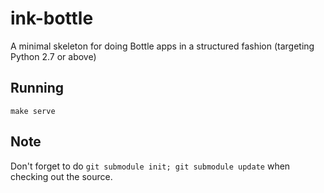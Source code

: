 ink-bottle
==========

A minimal skeleton for doing Bottle apps in a structured fashion (targeting Python 2.7 or above)


## Running

    make serve


## Note

Don't forget to do `git submodule init; git submodule update` when checking out the source.
